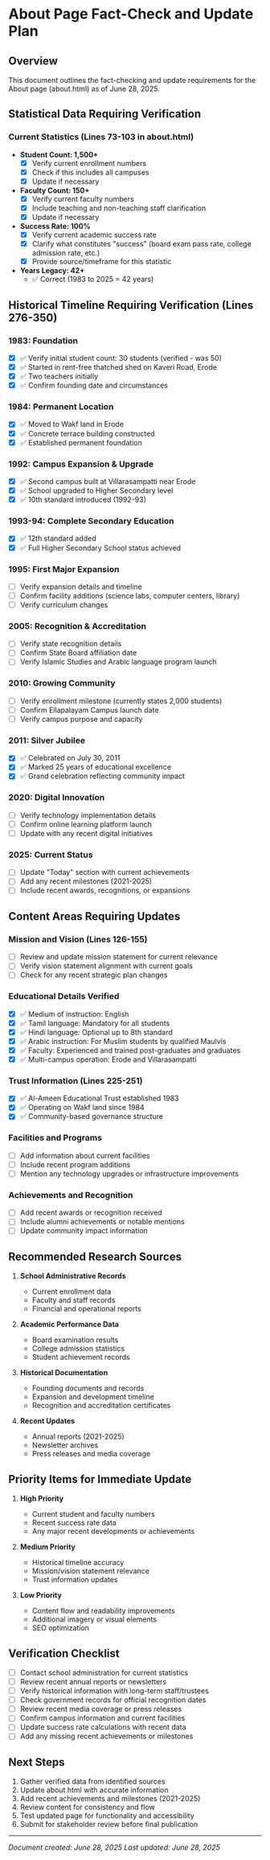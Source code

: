 # About Page Fact-Check and Update Plan

## Overview
This document outlines the fact-checking and update requirements for the About page (about.html) as of June 28, 2025.

## Statistical Data Requiring Verification

### Current Statistics (Lines 73-103 in about.html)
- **Student Count: 1,500+** 
  - [x] Verify current enrollment numbers
  - [x] Check if this includes all campuses
  - [x] Update if necessary

- **Faculty Count: 150+**
  - [x] Verify current faculty numbers
  - [x] Include teaching and non-teaching staff clarification
  - [x] Update if necessary

- **Success Rate: 100%**
  - [x] Verify current academic success rate
  - [x] Clarify what constitutes "success" (board exam pass rate, college admission rate, etc.)
  - [x] Provide source/timeframe for this statistic

- **Years Legacy: 42+**
  - ✅ Correct (1983 to 2025 = 42 years)

## Historical Timeline Requiring Verification (Lines 276-350)

### 1983: Foundation
- [x] ✅ Verify initial student count: 30 students (verified - was 50)
- [x] ✅ Started in rent-free thatched shed on Kaveri Road, Erode
- [x] ✅ Two teachers initially
- [x] ✅ Confirm founding date and circumstances

### 1984: Permanent Location
- [x] ✅ Moved to Wakf land in Erode
- [x] ✅ Concrete terrace building constructed
- [x] ✅ Established permanent foundation

### 1992: Campus Expansion & Upgrade
- [x] ✅ Second campus built at Villarasampatti near Erode
- [x] ✅ School upgraded to Higher Secondary level
- [x] ✅ 10th standard introduced (1992-93)

### 1993-94: Complete Secondary Education
- [x] ✅ 12th standard added
- [x] ✅ Full Higher Secondary School status achieved

### 1995: First Major Expansion
- [ ] Verify expansion details and timeline
- [ ] Confirm facility additions (science labs, computer centers, library)
- [ ] Verify curriculum changes

### 2005: Recognition & Accreditation
- [ ] Verify state recognition details
- [ ] Confirm State Board affiliation date
- [ ] Verify Islamic Studies and Arabic language program launch

### 2010: Growing Community
- [ ] Verify enrollment milestone (currently states 2,000 students)
- [ ] Confirm Ellapalayam Campus launch date
- [ ] Verify campus purpose and capacity

### 2011: Silver Jubilee
- [x] ✅ Celebrated on July 30, 2011
- [x] ✅ Marked 25 years of educational excellence
- [x] ✅ Grand celebration reflecting community impact

### 2020: Digital Innovation
- [ ] Verify technology implementation details
- [ ] Confirm online learning platform launch
- [ ] Update with any recent digital initiatives

### 2025: Current Status
- [ ] Update "Today" section with current achievements
- [ ] Add any recent milestones (2021-2025)
- [ ] Include recent awards, recognitions, or expansions

## Content Areas Requiring Updates

### Mission and Vision (Lines 126-155)
- [ ] Review and update mission statement for current relevance
- [ ] Verify vision statement alignment with current goals
- [ ] Check for any recent strategic plan changes

### Educational Details Verified
- [x] ✅ Medium of instruction: English
- [x] ✅ Tamil language: Mandatory for all students
- [x] ✅ Hindi language: Optional up to 8th standard
- [x] ✅ Arabic instruction: For Muslim students by qualified Maulvis
- [x] ✅ Faculty: Experienced and trained post-graduates and graduates
- [x] ✅ Multi-campus operation: Erode and Villarasampatti

### Trust Information (Lines 225-251)
- [x] ✅ Al-Ameen Educational Trust established 1983
- [x] ✅ Operating on Wakf land since 1984
- [x] ✅ Community-based governance structure

### Facilities and Programs
- [ ] Add information about current facilities
- [ ] Include recent program additions
- [ ] Mention any technology upgrades or infrastructure improvements

### Achievements and Recognition
- [ ] Add recent awards or recognition received
- [ ] Include alumni achievements or notable mentions
- [ ] Update community impact information

## Recommended Research Sources

1. **School Administrative Records**
   - Current enrollment data
   - Faculty and staff records
   - Financial and operational reports

2. **Academic Performance Data**
   - Board examination results
   - College admission statistics
   - Student achievement records

3. **Historical Documentation**
   - Founding documents and records
   - Expansion and development timeline
   - Recognition and accreditation certificates

4. **Recent Updates**
   - Annual reports (2021-2025)
   - Newsletter archives
   - Press releases and media coverage

## Priority Items for Immediate Update

1. **High Priority**
   - Current student and faculty numbers
   - Recent success rate data
   - Any major recent developments or achievements

2. **Medium Priority**
   - Historical timeline accuracy
   - Mission/vision statement relevance
   - Trust information updates

3. **Low Priority**
   - Content flow and readability improvements
   - Additional imagery or visual elements
   - SEO optimization

## Verification Checklist

- [ ] Contact school administration for current statistics
- [ ] Review recent annual reports or newsletters
- [ ] Verify historical information with long-term staff/trustees
- [ ] Check government records for official recognition dates
- [ ] Review recent media coverage or press releases
- [ ] Confirm campus information and current facilities
- [ ] Update success rate calculations with recent data
- [ ] Add any missing recent achievements or milestones

## Next Steps

1. Gather verified data from identified sources
2. Update about.html with accurate information
3. Add recent achievements and milestones (2021-2025)
4. Review content for consistency and flow
5. Test updated page for functionality and accessibility
6. Submit for stakeholder review before final publication

---
*Document created: June 28, 2025*
*Last updated: June 28, 2025*
